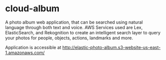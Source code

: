 # cloud-album

A photo album web application, that can be searched using natural language through both text and voice. AWS Services used are  Lex, ElasticSearch, and Rekognition to create an intelligent search layer to query your photos for people, objects, actions, landmarks and more.

Application is accessible at 
http://elastic-photo-album.s3-website-us-east-1.amazonaws.com/
